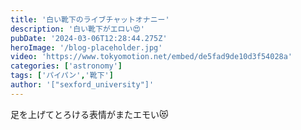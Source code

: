 ```yaml
---
title: '白い靴下のライブチャットオナニー'
description: '白い靴下がエロい😍'
pubDate: '2024-03-06T12:28:44.275Z'
heroImage: '/blog-placeholder.jpg'
video: 'https://www.tokyomotion.net/embed/de5fad9de10d3f54028a'
categories: ['astronomy']
tags: ['パイパン','靴下']
author: '["sexford_university"]'
---
```


足を上げてとろける表情がまたエモい😻
